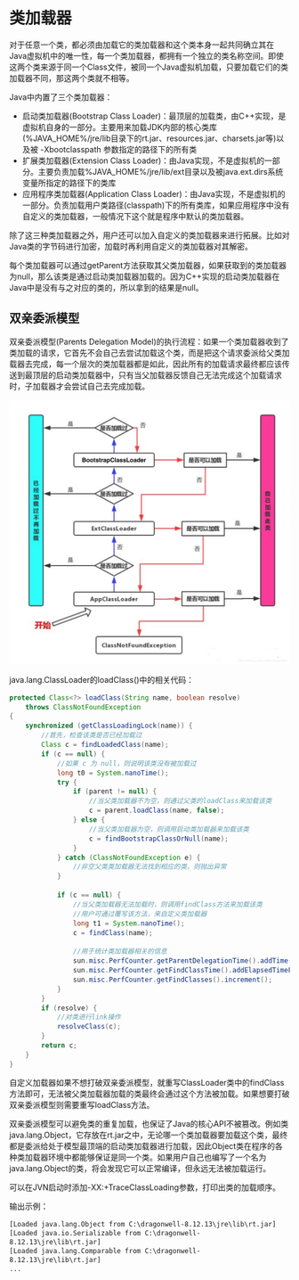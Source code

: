 # 类加载器

对于任意一个类，都必须由加载它的类加载器和这个类本身一起共同确立其在Java虚拟机中的唯一性，每一个类加载器，都拥有一个独立的类名称空间。即使这两个类来源于同一个Class文件，被同一个Java虚拟机加载，只要加载它们的类加载器不同，那这两个类就不相等。

Java中内置了三个类加载器：

- 启动类加载器(Bootstrap Class Loader)：最顶层的加载类，由C++实现，是虚拟机自身的一部分。主要用来加载JDK内部的核心类库(%JAVA_HOME%/jre/lib目录下的rt.jar、resources.jar、charsets.jar等)以及被 -Xbootclasspath 参数指定的路径下的所有类
- 扩展类加载器(Extension Class Loader)：由Java实现，不是虚拟机的一部分。主要负责加载%JAVA_HOME%/jre/lib/ext目录以及被java.ext.dirs系统变量所指定的路径下的类库
- 应用程序类加载器(Application Class Loader)：由Java实现，不是虚拟机的一部分。负责加载用户类路径(classpath)下的所有类库，如果应用程序中没有自定义的类加载器，一般情况下这个就是程序中默认的类加载器。

除了这三种类加载器之外，用户还可以加入自定义的类加载器来进行拓展。比如对Java类的字节码进行加密，加载时再利用自定义的类加载器对其解密。

每个类加载器可以通过getParent方法获取其父类加载器，如果获取到的类加载器为null，那么该类是通过启动类加载器加载的。因为C++实现的启动类加载器在Java中是没有与之对应的类的，所以拿到的结果是null。

## 双亲委派模型

双亲委派模型(Parents Delegation Model)的执行流程：如果一个类加载器收到了类加载的请求，它首先不会自己去尝试加载这个类，而是把这个请求委派给父类加载器去完成，每一个层次的类加载器都是如此，因此所有的加载请求最终都应该传送到最顶层的启动类加载器中，只有当父加载器反馈自己无法完成这个加载请求时，子加载器才会尝试自己去完成加载。

![](../img/delegation_model.png)

java.lang.ClassLoader的loadClass()中的相关代码：

```java
protected Class<?> loadClass(String name, boolean resolve)
    throws ClassNotFoundException
{
    synchronized (getClassLoadingLock(name)) {
        //首先，检查该类是否已经加载过
        Class c = findLoadedClass(name);
        if (c == null) {
            //如果 c 为 null，则说明该类没有被加载过
            long t0 = System.nanoTime();
            try {
                if (parent != null) {
                    //当父类加载器不为空，则通过父类的loadClass来加载该类
                    c = parent.loadClass(name, false);
                } else {
                    //当父类加载器为空，则调用启动类加载器来加载该类
                    c = findBootstrapClassOrNull(name);
                }
            } catch (ClassNotFoundException e) {
                //非空父类类加载器无法找到相应的类，则抛出异常
            }

            if (c == null) {
                //当父类加载器无法加载时，则调用findClass方法来加载该类
                //用户可通过覆写该方法，来自定义类加载器
                long t1 = System.nanoTime();
                c = findClass(name);

                //用于统计类加载器相关的信息
                sun.misc.PerfCounter.getParentDelegationTime().addTime(t1 - t0);
                sun.misc.PerfCounter.getFindClassTime().addElapsedTimeFrom(t1);
                sun.misc.PerfCounter.getFindClasses().increment();
            }
        }
        if (resolve) {
            //对类进行link操作
            resolveClass(c);
        }
        return c;
    }
}
```

自定义加载器如果不想打破双亲委派模型，就重写ClassLoader类中的findClass方法即可，无法被父类加载器加载的类最终会通过这个方法被加载。如果想要打破双亲委派模型则需要重写loadClass方法。

双亲委派模型可以避免类的重复加载，也保证了Java的核心API不被篡改。例如类java.lang.Object，它存放在rt.jar之中，无论哪一个类加载器要加载这个类，最终都是委派给处于模型最顶端的启动类加载器进行加载，因此Object类在程序的各种类加载器环境中都能够保证是同一个类。如果用户自己也编写了一个名为java.lang.Object的类，将会发现它可以正常编译，但永远无法被加载运行。

可以在JVN启动时添加-XX:+TraceClassLoading参数，打印出类的加载顺序。

输出示例：

```
[Loaded java.lang.Object from C:\dragonwell-8.12.13\jre\lib\rt.jar]
[Loaded java.io.Serializable from C:\dragonwell-8.12.13\jre\lib\rt.jar]
[Loaded java.lang.Comparable from C:\dragonwell-8.12.13\jre\lib\rt.jar]
...
```
